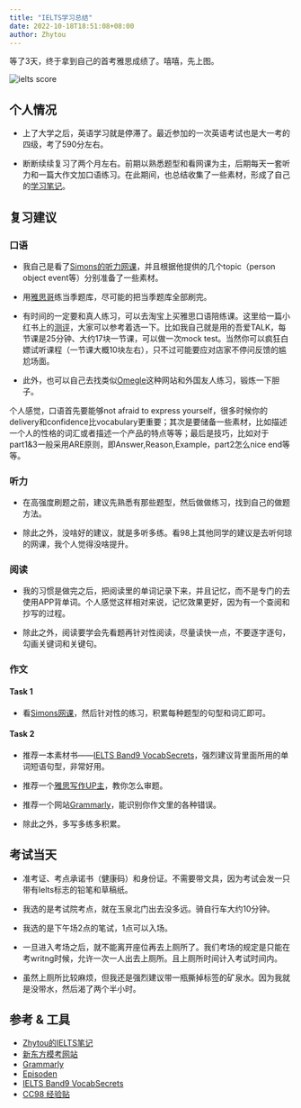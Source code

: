 ```yaml
---
title: "IELTS学习总结"
date: 2022-10-18T18:51:08+08:00
author: Zhytou
---
```


等了3天，终于拿到自己的首考雅思成绩了。嘻嘻，先上图。

![ielts score](https://zhytou.github.io/post/2022-10-18/ielts%20score.PNG)

## 个人情况

+ 上了大学之后，英语学习就是停滞了。最近参加的一次英语考试也是大一考的四级，考了590分左右。

+ 断断续续复习了两个月左右。前期以熟悉题型和看网课为主，后期每天一套听力和一篇大作文加口语练习。在此期间，也总结收集了一些素材，形成了自己的[学习笔记](https://github.com/Zhytou/IELTS-Notes)。

## 复习建议

### 口语

+ 我自己是看了[Simons的听力网课](https://www.bilibili.com/video/BV1b7411Q7KR/?spm_id_from=333.1007.top_right_bar_window_custom_collection.content.click)，并且根据他提供的几个topic（person object event等）分别准备了一些素材。

+ 用[雅思哥](https://ieltsbro.com/)练当季题库，尽可能的把当季题库全部刷完。
  
+ 有时间的一定要和真人练习，可以去淘宝上买雅思口语陪练课。这里给一篇小红书上的[测评](https://www.xiaohongshu.com/discovery/item/623e834600000000010255f1?app_platform=android&app_version=7.58.1&share_from_user_hidden=true&type=normal&xhsshare=QQ&appuid=5c7a9d490000000012013f42&apptime=1666091253)，大家可以参考着选一下。比如我自己就是用的吾爱TALK，每节课是25分钟、大约17块一节课，可以做一次mock test。当然你可以疯狂白嫖试听课程（一节课大概10块左右），只不过可能要应对店家不停问反馈的尴尬场面。

+ 此外，也可以自己去找类似[Omegle](https://www.omegle.com/)这种网站和外国友人练习，锻炼一下胆子。

个人感觉，口语首先要能够not afraid to express yourself，很多时候你的delivery和confidence比vocabulary更重要；其次是要储备一些素材，比如描述一个人的性格的词汇或者描述一个产品的特点等等；最后是技巧，比如对于part1&3一般采用ARE原则，即Answer,Reason,Example，part2怎么nice end等等。

### 听力

+ 在高强度刷题之前，建议先熟悉有那些题型，然后做做练习，找到自己的做题方法。

+ 除此之外，没啥好的建议，就是多听多练。看98上其他同学的建议是去听何琼的网课，我个人觉得没啥提升。

### 阅读

+ 我的习惯是做完之后，把阅读里的单词记录下来，并且记忆，而不是专门的去使用APP背单词。个人感觉这样相对来说，记忆效果更好，因为有一个查阅和抄写的过程。

+ 除此之外，阅读要学会先看题再针对性阅读，尽量读快一点，不要逐字逐句，勾画关键词和关键句。

### 作文

#### Task 1

+ 看[Simons网课](https://www.bilibili.com/video/BV1gZ4y1L7PK/?spm_id_from=333.788.recommend_more_video.5&vd_source=1602aa2def0a5452e1d6a6f65ea4da59)，然后针对性的练习，积累每种题型的句型和词汇即可。

#### Task 2

+ 推荐一本素材书——[IELTS Band9 VocabSecrets](https://bayanebartar.org/file-dl/library/IELTS1/IELTS_Band9_VocabSecrets.pdf)，强烈建议背里面所用的单词短语句型，非常好用。

+ 推荐一个[雅思写作UP主](https://www.bilibili.com/video/BV1gZ4y1L7PK/?spm_id_from=333.788.recommend_more_video.5&vd_source=1602aa2def0a5452e1d6a6f65ea4da59)，教你怎么审题。

+ 推荐一个网站[Grammarly](https://www.grammarly.com/)，能识别你作文里的各种错误。

+ 除此之外，多写多练多积累。

## 考试当天

+ 准考证、考点承诺书（健康码）和身份证。不需要带文具，因为考试会发一只带有Ielts标志的铅笔和草稿纸。

+ 我选的是考试院考点，就在玉泉北门出去没多远。骑自行车大约10分钟。

+ 我选的是下午场2点的笔试，1点可以入场。

+ 一旦进入考场之后，就不能离开座位再去上厕所了。我们考场的规定是只能在考writng时候，允许一次一人出去上厕所。且上厕所时间计入考试时间内。

+ 虽然上厕所比较麻烦，但我还是强烈建议带一瓶撕掉标签的矿泉水。因为我就是没带水，然后渴了两个半小时。

## 参考 & 工具

+ [Zhytou的IELTS笔记](https://github.com/Zhytou/IELTS-Notes)
+ [新东方模考网站](https://ieltscat.xdf.cn/)
+ [Grammarly](https://www.grammarly.com/)
+ [Episoden](https://episoden.com/main)
+ [IELTS Band9 VocabSecrets](https://bayanebartar.org/file-dl/library/IELTS1/IELTS_Band9_VocabSecrets.pdf)
+ [CC98 经验贴](https://www.cc98.org/topic/5370830)
